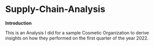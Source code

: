 # Supply-Chain-Analysis

**Introduction**

This is an Analysis I did for a sample Cosmetic Organization to derive insights on how they performed on the first quarter of the year 2022. 

